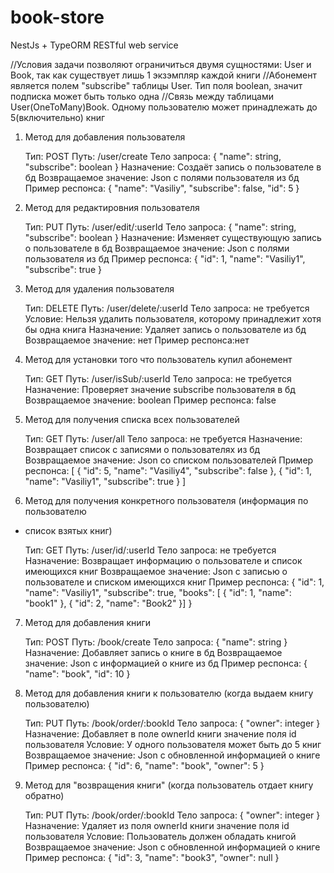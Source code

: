 # book-store
 NestJs + TypeORM RESTful web service

//Условия задачи позволяют ограничиться двумя сущностями: User и Book, так как существует лишь 1 экзэмпляр каждой книги
//Абонемент является полем "subscribe" таблицы User. Тип поля boolean, значит подписка может быть только одна
//Связь между таблицами User(OneToMany)Book. Одному пользователю может принадлежать до 5(включительно) книг 

1) Метод для добавления пользователя

	Тип: POST 
	Путь: /user/create
	Тело запроса:
	{
		    "name": string,
	    	"subscribe": boolean
	}
	Назначение: Создаёт запись о пользователе в бд
	Возвращаемое значение: Json с полями пользователя из бд
	Пример респонса:
	{
    		"name": "Vasiliy",
    		"subscribe": false,
    		"id": 5
	}

2) Метод для редактировния пользователя
	
	Тип: PUT
	Путь: /user/edit/:userId
	Тело запроса:
	{
		    "name": string,
	     "subscribe": boolean
	}
	Назначение: Изменяет существующую запись о пользователе в бд
	Возвращаемое значение: Json с полями пользователя из бд
	Пример респонса:
	{
    		"id": 1,
    		"name": "Vasiliy1",
    		"subscribe": true
	}

3) Метод для удаления пользователя

	Тип: DELETE
	Путь: /user/delete/:userId
	Тело запроса: не требуется
	Условие: Нельзя удалить пользователя, которому принадлежит хотя бы одна книга
	Назначение: Удаляет запись о пользователе из бд
	Возвращаемое значение: нет
	Пример респонса:нет

4) Метод для установки того что пользователь купил абонемент

	Тип: GET
	Путь: /user/isSub/:userId
	Тело запроса: не требуется
	Назначение: Проверяет значение subscribe пользователя в бд
	Возвращаемое значение: boolean
	Пример респонса: false

5) Метод для получения списка всех пользователей

	Тип: GET
	Путь: /user/all
	Тело запроса: не требуется
	Назначение: Возвращает список с записями о пользователях из бд
	Возвращаемое значение: Json со списком пользователей
	Пример респонса:
	[
    		{
        		"id": 5,
        		"name": "Vasiliy4",
        		"subscribe": false
    		},
    		{
        		"id": 1,
        		"name": "Vasiliy1",
        		"subscribe": true
    		}
	]

6) Метод для получения конкретного пользователя (информация по пользователю
+ список взятых книг)
	
	Тип: GET
	Путь: /user/id/:userId
	Тело запроса: не требуется
	Назначение: Возвращает информацию о пользователе и список имеющихся книг
	Возвращаемое значение: Json с записью о пользователе и списком имеющихся книг
	Пример респонса:
	{
    		"id": 1,
    		"name": "Vasiliy1",
    		"subscribe": true,
    		"books": [
        	{
            		"id": 1,
            		"name": "book1"
        	},
        	{
            		"id": 2,
            		"name": "Book2"
        	}]
	}

7) Метод для добавления книги

	Тип: POST
	Путь: /book/create
	Тело запроса:
	{
		"name": string
	}
	Назначение: Добавляет запись о книге в бд
	Возвращаемое значение: Json с информацией о книге из бд
	Пример респонса:
	{
		"name": "book",
    		"id": 10
	}

8) Метод для добавления книги к пользователю (когда выдаем книгу пользователю)

	Тип: PUT
	Путь: /book/order/:bookId
	Тело запроса: 
	{
		"owner": integer
	}
	Назначение: Добавляет в поле ownerId книги значение поля id пользователя
	Условие: У одного пользователя может быть до 5 книг
	Возвращаемое значение: Json с обновленной информацией о книге
	Пример респонса:
	{
		"id": 6,
    		"name": "book",
    		"owner": 5
	}

9) Метод для "возвращения книги" (когда пользователь отдает книгу обратно)

	Тип: PUT
	Путь: /book/order/:bookId
	Тело запроса:
	{
		    "owner": integer
	}
	Назначение: Удаляет из поля ownerId книги значение поля id пользователя
	Условие: Пользователь должен обладать книгой
	Возвращаемое значение: Json с обновленной информацией о книге
	Пример респонса:
	{
    		"id": 3,
    		"name": "book3",
    		"owner": null
	}

